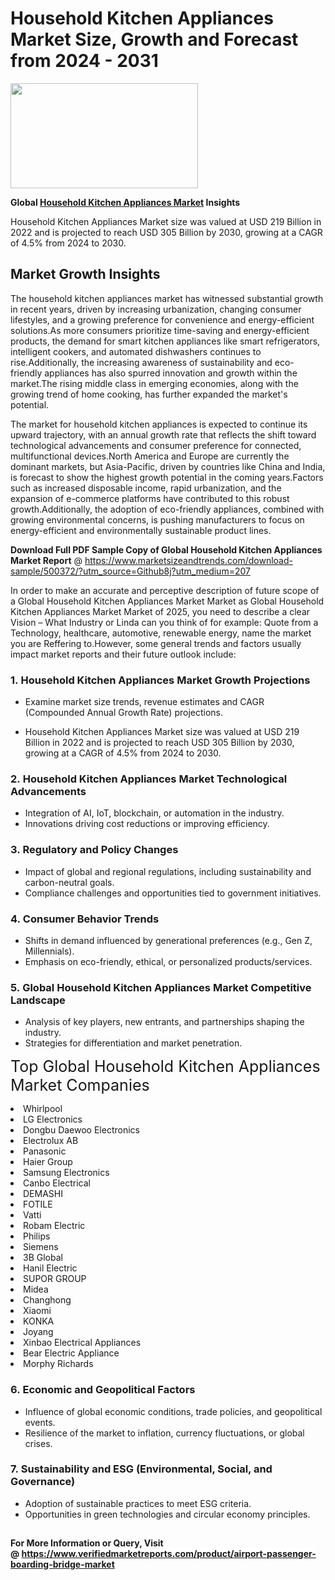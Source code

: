 <H1>Household Kitchen Appliances Market Size, Growth and Forecast from 2024 - 2031</H1><img class="aligncenter size-medium wp-image-584254" src="https://thirdeyenews.in/wp-content/uploads/2024/09/Global-Market-Research-300x168.jpeg" alt="" width="300" height="168" /><p><strong>Global&nbsp;<a href="https://www.marketsizeandtrends.com/download-sample/500372/?utm_source=Github8j?utm_medium=207">Household Kitchen Appliances Market</a> Insights</strong></p><p>Household Kitchen Appliances Market size was valued at USD 219 Billion in 2022 and is projected to reach USD 305 Billion by 2030, growing at a CAGR of 4.5% from 2024 to 2030.</p><p><h2>Market Growth Insights</h2> <p>The household kitchen appliances market has witnessed substantial growth in recent years, driven by increasing urbanization, changing consumer lifestyles, and a growing preference for convenience and energy-efficient solutions.As more consumers prioritize time-saving and energy-efficient products, the demand for smart kitchen appliances like smart refrigerators, intelligent cookers, and automated dishwashers continues to rise.Additionally, the increasing awareness of sustainability and eco-friendly appliances has also spurred innovation and growth within the market.The rising middle class in emerging economies, along with the growing trend of home cooking, has further expanded the market's potential.</p> <p>The market for household kitchen appliances is expected to continue its upward trajectory, with an annual growth rate that reflects the shift toward technological advancements and consumer preference for connected, multifunctional devices.North America and Europe are currently the dominant markets, but Asia-Pacific, driven by countries like China and India, is forecast to show the highest growth potential in the coming years.Factors such as increased disposable income, rapid urbanization, and the expansion of e-commerce platforms have contributed to this robust growth.Additionally, the adoption of eco-friendly appliances, combined with growing environmental concerns, is pushing manufacturers to focus on energy-efficient and environmentally sustainable product lines.</p> <p><span class=""><strong>Download Full PDF Sample Copy of Global Household Kitchen Appliances Market Report</strong> @ <a href="https://www.marketsizeandtrends.com/download-sample/500372/?utm_source=Github8j?utm_medium=207" target="_blank">https://www.marketsizeandtrends.com/download-sample/500372/?utm_source=Github8j?utm_medium=207</a></span></p><p>In order to make an accurate and perceptive description of future scope of a Global&nbsp;Household Kitchen Appliances Market Market as Global&nbsp;Household Kitchen Appliances Market Market of 2025, you need to describe a clear Vision &ndash; What Industry or Linda can you think of for example: Quote from a Technology, healthcare, automotive, renewable energy, name the market you are Reffering to.However, some general trends and factors usually impact market reports and their future outlook include:</p><h3>1.&nbsp;<strong>Household Kitchen Appliances Market Growth Projections</strong></h3><ul><li>Examine market size trends, revenue estimates and CAGR (Compounded Annual Growth Rate) projections.</li><li><p>Household Kitchen Appliances Market size was valued at USD 219 Billion in 2022 and is projected to reach USD 305 Billion by 2030, growing at a CAGR of 4.5% from 2024 to 2030.</p></li></ul><h3>2.&nbsp;<strong>Household Kitchen Appliances Market Technological Advancements</strong></h3><ul><li>Integration of AI, IoT, blockchain, or automation in the industry.</li><li>Innovations driving cost reductions or improving efficiency.</li></ul><h3>3.&nbsp;<strong>Regulatory and Policy Changes</strong></h3><ul><li>Impact of global and regional regulations, including sustainability and carbon-neutral goals.</li><li>Compliance challenges and opportunities tied to government initiatives.</li></ul><h3>4.&nbsp;<strong>Consumer Behavior Trends</strong></h3><ul><li>Shifts in demand influenced by generational preferences (e.g., Gen Z, Millennials).</li><li>Emphasis on eco-friendly, ethical, or personalized products/services.</li></ul><h3>5.&nbsp;<strong>Global Household Kitchen Appliances Market Competitive Landscape</strong></h3><ul><li>Analysis of key players, new entrants, and partnerships shaping the industry.</li><li>Strategies for differentiation and market penetration.</li></ul><p data-pm-slice="1 1 []"><span style="color: inherit; font-family: inherit; font-size: 25px;">Top Global Household Kitchen Appliances Market Companies</span></p><div class="" data-test-id=""><p><li>Whirlpool</li><li> LG Electronics</li><li> Dongbu Daewoo Electronics</li><li> Electrolux AB</li><li> Panasonic</li><li> Haier Group</li><li> Samsung Electronics</li><li> Canbo Electrical</li><li> DEMASHI</li><li> FOTILE</li><li> Vatti</li><li> Robam Electric</li><li> Philips</li><li> Siemens</li><li> 3B Global</li><li> Hanil Electric</li><li> SUPOR GROUP</li><li> Midea</li><li> Changhong</li><li> Xiaomi</li><li> KONKA</li><li> Joyang</li><li> Xinbao Electrical Appliances</li><li> Bear Electric Appliance</li><li> Morphy Richards</li></p></div><h3>6.&nbsp;<strong>Economic and Geopolitical Factors</strong></h3><ul><li>Influence of global economic conditions, trade policies, and geopolitical events.</li><li>Resilience of the market to inflation, currency fluctuations, or global crises.</li></ul><h3>7.&nbsp;<strong>Sustainability and ESG (Environmental, Social, and Governance)</strong></h3><ul><li>Adoption of sustainable practices to meet ESG criteria.</li><li>Opportunities in green technologies and circular economy principles.</li></ul><h2><strong style="font-size: 14px;">For More Information or Query, Visit @&nbsp;</strong><a style="background-color: #ffffff; font-size: 14px;" href="https://www.marketsizeandtrends.com/report/household-kitchen-appliances-market/" target="_blank">https://www.verifiedmarketreports.com/product/airport-passenger-boarding-bridge-market</a></h2>